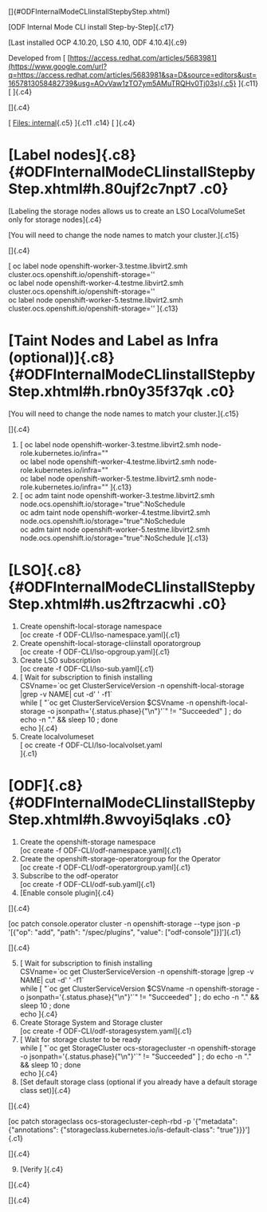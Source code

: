 []{#ODFInternalModeCLIinstallStepbyStep.xhtml}

[ODF Internal Mode CLI install Step-by-Step]{.c17}

[Last installed OCP 4.10.20, LSO 4.10, ODF 4.10.4]{.c9}

Developed from [
[https://access.redhat.com/articles/5683981](https://www.google.com/url?q=https://access.redhat.com/articles/5683981&sa=D&source=editors&ust=1657813058482739&usg=AOvVaw1zTO7ym5AMuTRQHv0Tj03s){.c5}
]{.c11} [ ]{.c4}

[]{.c4}

[ [Files:
internal](https://www.google.com/url?q=https://drive.google.com/drive/folders/1_8gDjpR1mhrPHN5Rg0ZuakBUNrtKbXOc&sa=D&source=editors&ust=1657813058483529&usg=AOvVaw3dWKseXr_JW6XFhnSPxzM7){.c5}
]{.c11 .c14} [ ]{.c4}

# [Label nodes]{.c8} {#ODFInternalModeCLIinstallStepbyStep.xhtml#h.80ujf2c7npt7 .c0}

[Labeling the storage nodes allows us to create an LSO LocalVolumeSet
only for storage nodes]{.c4}

[You will need to change the node names to match your cluster.]{.c15}

[]{.c4}

[ oc label node openshift-worker-3.testme.libvirt2.smh
cluster.ocs.openshift.io/openshift-storage=\'\'\
oc label node openshift-worker-4.testme.libvirt2.smh
cluster.ocs.openshift.io/openshift-storage=\'\'\
oc label node openshift-worker-5.testme.libvirt2.smh
cluster.ocs.openshift.io/openshift-storage=\'\' ]{.c13}

# [Taint Nodes and Label as Infra (optional)]{.c8} {#ODFInternalModeCLIinstallStepbyStep.xhtml#h.rbn0y35f37qk .c0}

[You will need to change the node names to match your cluster.]{.c15}

[]{.c4}

1.  [ oc label node openshift-worker-3.testme.libvirt2.smh
    node-role.kubernetes.io/infra=\"\"\
    oc label node openshift-worker-4.testme.libvirt2.smh
    node-role.kubernetes.io/infra=\"\"\
    oc label node openshift-worker-5.testme.libvirt2.smh
    node-role.kubernetes.io/infra=\"\" ]{.c13}
2.  [ oc adm taint node openshift-worker-3.testme.libvirt2.smh
    node.ocs.openshift.io/storage=\"true\":NoSchedule\
    oc adm taint node openshift-worker-4.testme.libvirt2.smh
    node.ocs.openshift.io/storage=\"true\":NoSchedule\
    oc adm taint node openshift-worker-5.testme.libvirt2.smh
    node.ocs.openshift.io/storage=\"true\":NoSchedule ]{.c13}

# [LSO]{.c8} {#ODFInternalModeCLIinstallStepbyStep.xhtml#h.us2ftrzacwhi .c0}

1.   Create openshift-local-storage namespace\
    [oc create -f ODF-CLI/lso-namespace.yaml]{.c1}
2.   Create openshift-local-storage-cliinstall oporatorgroup\
    [oc create -f ODF-CLI/lso-opgroup.yaml]{.c1}
3.   Create LSO subscription\
    [oc create -f ODF-CLI/lso-sub.yaml]{.c1}
4.  [ Wait for subscription to finish installing\
    CSVname=\`oc get ClusterServiceVersion -n openshift-local-storage
    \|grep -v NAME\| cut -d\' \' -f1\`\
    while \[ \"\`oc get ClusterServiceVersion \$CSVname -n
    openshift-local-storage -o jsonpath=\'{.status.phase}{\"\\n\"}\'\`\"
    != \"Succeeded\" \] ; do echo -n \".\" && sleep 10 ; done\
    echo ]{.c4}
5.   Create localvolumeset\
    [ oc create -f ODF-CLI/lso-localvolset.yaml\
    ]{.c1}

# [ODF]{.c8} {#ODFInternalModeCLIinstallStepbyStep.xhtml#h.8wvoyi5qlaks .c0}

1.   Create the openshift-storage namespace\
    [oc create -f ODF-CLI/odf-namespace.yaml]{.c1}
2.   Create the openshift-storage-operatorgroup for the Operator\
    [oc create -f ODF-CLI/odf-operatorgroup.yaml]{.c1}
3.   Subscribe to the odf-operator\
    [oc create -f ODF-CLI/odf-sub.yaml]{.c1}
4.  [Enable console plugin]{.c4}

[]{.c4}

[oc patch console.operator cluster -n openshift-storage \--type json -p
\'\[{\"op\": \"add\", \"path\": \"/spec/plugins\", \"value\":
\[\"odf-console\"\]}\]\']{.c1}

[]{.c4}

5.  [ Wait for subscription to finish installing\
    CSVname=\`oc get ClusterServiceVersion -n openshift-storage \|grep
    -v NAME\| cut -d\' \' -f1\`\
    while \[ \"\`oc get ClusterServiceVersion \$CSVname -n
    openshift-storage -o jsonpath=\'{.status.phase}{\"\\n\"}\'\`\" !=
    \"Succeeded\" \] ; do echo -n \".\" && sleep 10 ; done\
    echo ]{.c4}
6.   Create Storage System and Storage cluster\
    [oc create -f ODF-CLI/odf-storagesystem.yaml]{.c1}
7.  [ Wait for storage cluster to be ready\
    while \[ \"\`oc get StorageCluster ocs-storagecluster -n
    openshift-storage -o jsonpath=\'{.status.phase}{\"\\n\"}\'\`\" !=
    \"Succeeded\" \] ; do echo -n \".\" && sleep 10 ; done\
    echo ]{.c4}
8.  [Set default storage class (optional if you already have a default
    storage class set)]{.c4}

[]{.c4}

[oc patch storageclass ocs-storagecluster-ceph-rbd -p \'{\"metadata\":
{\"annotations\": {\"storageclass.kubernetes.io/is-default-class\":
\"true\"}}}\']{.c1}

[]{.c4}

9.  [Verify ]{.c4}

[]{.c4}

[]{.c4}
